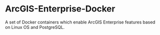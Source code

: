 # ArcGIS-Enterprise-Docker
A set of Docker containers which enable ArcGIS Enterprise features based on Linux OS and PostgreSQL.
